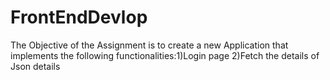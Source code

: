 # FrontEndDevlop
The Objective of the Assignment is to create a new Application that implements the following functionalities:1)Login page 2)Fetch the details of Json details
